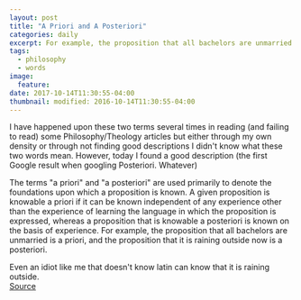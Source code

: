 ```yaml
---
layout: post
title: "A Priori and A Posteriori"
categories: daily
excerpt: For example, the proposition that all bachelors are unmarried is a priori, and the proposition that it is raining outside now is a posteriori.
tags:
  - philosophy
  - words
image:
  feature:
date: 2017-10-14T11:30:55-04:00
thumbnail: modified: 2016-10-14T11:30:55-04:00
---
```


I have happened upon these two terms several times in reading (and failing to read) some Philosophy/Theology articles but either through my own density or through not finding good descriptions I didn't know what these two words mean. However, today I found a good description (the first Google result when googling Posteriori. Whatever)

The terms "a priori" and "a posteriori" are used primarily to denote the foundations upon which a proposition is known. A given proposition is knowable a priori if it can be known independent of any experience other than the experience of learning the language in which the proposition is expressed, whereas a proposition that is knowable a posteriori is known on the basis of experience. For example, the proposition that all bachelors are unmarried is a priori, and the proposition that it is raining outside now is a posteriori.

Even an idiot like me that doesn't know latin can know that it is raining outside.  
[Source](http://www.iep.utm.edu/apriori/)

